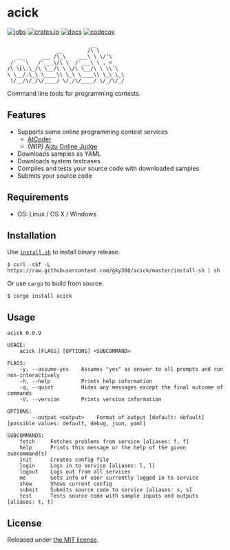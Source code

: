 # acick

[![jobs](https://github.com/gky360/acick/workflows/jobs/badge.svg)](https://github.com/gky360/acick/actions)
[![crates.io](https://img.shields.io/crates/v/acick.svg)](https://crates.io/crates/acick)
[![docs](https://docs.rs/acick/badge.svg)](https://docs.rs/acick)
[![codecov](https://codecov.io/gh/gky360/acick/branch/master/graph/badge.svg)](https://codecov.io/gh/gky360/acick)

```
                           __
                __        /\ \
   __      ___ /\_\    ___\ \ \/'\
 /'__`\   /'___\/\ \  /'___\ \ , <
/\ \L\.\_/\ \__/\ \ \/\ \__/\ \ \\`\
\ \__/.\_\ \____\\ \_\ \____\\ \_\ \_\
 \/__/\/_/\/____/ \/_/\/____/ \/_/\/_/
```

Command line tools for programming contests.

## Features

- Supports some online programming contest services
    - [AtCoder](https://atcoder.jp/)
    - (WIP) [Aizu Online Judge](http://judge.u-aizu.ac.jp/)
- Downloads samples as YAML
- Downloads system testcases
- Compiles and tests your source code with downloaded samples
- Submits your source code

## Requirements

- OS: Linux / OS X / Windows

## Installation

Use [`install.sh`](https://github.com/gky360/acick/blob/master/install.sh) to install binary release.

```
$ curl -sSf -L https://raw.githubusercontent.com/gky360/acick/master/install.sh | sh
```

Or use `cargo` to build from source.

```
$ cargo install acick
```

## Usage

<!-- __ACICK_USAGE_BEGIN__ -->
```
acick 0.0.9

USAGE:
    acick [FLAGS] [OPTIONS] <SUBCOMMAND>

FLAGS:
    -y, --assume-yes    Assumes "yes" as answer to all prompts and run non-interactively
    -h, --help          Prints help information
    -q, --quiet         Hides any messages except the final outcome of commands
    -V, --version       Prints version information

OPTIONS:
        --output <output>    Format of output [default: default]  [possible values: default, debug, json, yaml]

SUBCOMMANDS:
    fetch     Fetches problems from service [aliases: f, f]
    help      Prints this message or the help of the given subcommand(s)
    init      Creates config file
    login     Logs in to service [aliases: l, l]
    logout    Logs out from all services
    me        Gets info of user currently logged in to service
    show      Shows current config
    submit    Submits source code to service [aliases: s, s]
    test      Tests source code with sample inputs and outputs [aliases: t, t]
```
<!-- __ACICK_USAGE_END__ -->

## License

Released under [the MIT license](LICENSE).
